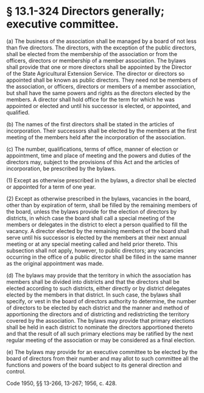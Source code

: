 # § 13.1-324 Directors generally; executive committee.

<p>(a) The business of the association shall be managed by a board of not less than five directors. The directors, with the exception of the public directors, shall be elected from the membership of the association or from the officers, directors or membership of a member association. The bylaws shall provide that one or more directors shall be appointed by the Director of the State Agricultural Extension Service. The director or directors so appointed shall be known as public directors. They need not be members of the association, or officers, directors or members of a member association, but shall have the same powers and rights as the directors elected by the members. A director shall hold office for the term for which he was appointed or elected and until his successor is elected, or appointed, and qualified.</p><p>(b) The names of the first directors shall be stated in the articles of incorporation. Their successors shall be elected by the members at the first meeting of the members held after the incorporation of the association.</p><p>(c) The number, qualifications, terms of office, manner of election or appointment, time and place of meeting and the powers and duties of the directors may, subject to the provisions of this Act and the articles of incorporation, be prescribed by the bylaws.</p><p>(1) Except as otherwise prescribed in the bylaws, a director shall be elected or appointed for a term of one year.</p><p>(2) Except as otherwise prescribed in the bylaws, vacancies in the board, other than by expiration of term, shall be filled by the remaining members of the board, unless the bylaws provide for the election of directors by districts, in which case the board shall call a special meeting of the members or delegates in the district to elect a person qualified to fill the vacancy. A director elected by the remaining members of the board shall serve until his successor is elected by the members at their next annual meeting or at any special meeting called and held prior thereto. This subsection shall not apply, however, to public directors; any vacancies occurring in the office of a public director shall be filled in the same manner as the original appointment was made.</p><p>(d) The bylaws may provide that the territory in which the association has members shall be divided into districts and that the directors shall be elected according to such districts, either directly or by district delegates elected by the members in that district. In such case, the bylaws shall specify, or vest in the board of directors authority to determine, the number of directors to be elected by each district and the manner and method of apportioning the directors and of districting and redistricting the territory covered by the association. The bylaws may provide that primary elections shall be held in each district to nominate the directors apportioned thereto and that the result of all such primary elections may be ratified by the next regular meeting of the association or may be considered as a final election.</p><p>(e) The bylaws may provide for an executive committee to be elected by the board of directors from their number and may allot to such committee all the functions and powers of the board subject to its general direction and control.</p><p>Code 1950, §§ 13-266, 13-267; 1956, c. 428.</p>